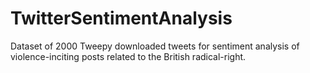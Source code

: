 # TwitterSentimentAnalysis

Dataset of 2000 Tweepy downloaded tweets for sentiment analysis of violence-inciting posts related to the British radical-right. 
